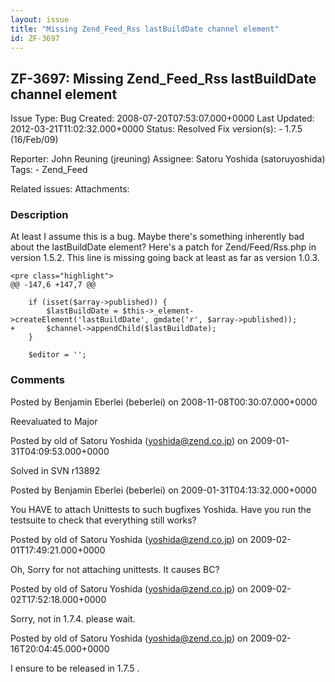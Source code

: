 ```yaml
---
layout: issue
title: "Missing Zend_Feed_Rss lastBuildDate channel element"
id: ZF-3697
---
```


ZF-3697: Missing Zend\_Feed\_Rss lastBuildDate channel element
--------------------------------------------------------------

 Issue Type: Bug Created: 2008-07-20T07:53:07.000+0000 Last Updated: 2012-03-21T11:02:32.000+0000 Status: Resolved Fix version(s): - 1.7.5 (16/Feb/09)
 
 Reporter:  John Reuning (jreuning)  Assignee:  Satoru Yoshida (satoruyoshida)  Tags: - Zend\_Feed
 
 Related issues: 
 Attachments: 
### Description

At least I assume this is a bug. Maybe there's something inherently bad about the lastBuildDate element? Here's a patch for Zend/Feed/Rss.php in version 1.5.2. This line is missing going back at least as far as version 1.0.3.

 
    <pre class="highlight">
    @@ -147,6 +147,7 @@
     
        if (isset($array->published)) {
            $lastBuildDate = $this->_element->createElement('lastBuildDate', gmdate('r', $array->published));
    +       $channel->appendChild($lastBuildDate);
        }
     
        $editor = '';


 

 

### Comments

Posted by Benjamin Eberlei (beberlei) on 2008-11-08T00:30:07.000+0000

Reevaluated to Major

 

 

Posted by old of Satoru Yoshida (yoshida@zend.co.jp) on 2009-01-31T04:09:53.000+0000

Solved in SVN r13892

 

 

Posted by Benjamin Eberlei (beberlei) on 2009-01-31T04:13:32.000+0000

You HAVE to attach Unittests to such bugfixes Yoshida. Have you run the testsuite to check that everything still works?

 

 

Posted by old of Satoru Yoshida (yoshida@zend.co.jp) on 2009-02-01T17:49:21.000+0000

Oh, Sorry for not attaching unittests. It causes BC?

 

 

Posted by old of Satoru Yoshida (yoshida@zend.co.jp) on 2009-02-02T17:52:18.000+0000

Sorry, not in 1.7.4. please wait.

 

 

Posted by old of Satoru Yoshida (yoshida@zend.co.jp) on 2009-02-16T20:04:45.000+0000

I ensure to be released in 1.7.5 .

 

 